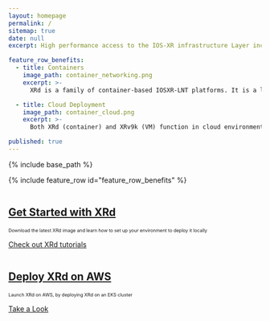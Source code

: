 ```yaml
---
layout: homepage
permalink: /
sitemap: true
date: null
excerpt: High performance access to the IOS-XR infrastructure Layer including RIB, Label Switch Database and more. Bring your own protocol or controller and operate your network your way!

feature_row_benefits:
  - title: Containers 
    image_path: container_networking.png
    excerpt: >-
      XRd is a family of container-based IOSXR-LNT platforms. It is a lightweight solution that can be used as a vRR (virtual-route-reflector), provider edge, vCSR (virtual Cell-Site Router), and cloud router (gateway for the cloud).

  - title: Cloud Deployment
    image_path: container_cloud.png  
    excerpt: >-
      Both XRd (container) and XRv9k (VM) function in cloud environments; with current support for AWS

published: true
---
```

{% include base_path %} 

{% include feature_row id="feature_row_benefits" %}

<div class="feature__wrapper">
    <div class="feature__item--right">
      <div class="archive__item">
          <div class="archive__item-teaser center" style="max-height: 100px; max-width: 100px;display: block; margin-left: auto; margin-right: auto;">
            <a href="{{ base_path }}/apidocs"><img src="{{ base_path }}/images/docker-iosxr.png" alt="" /></a>
          </div>
        <div class="archive__item-body">
            <h2 class="archive__item-title"><a href="{{ base_path }}/tutorials/2022-08-22-xrd-images-where-can-one-get-them/">Get Started with XRd</a></h2>
            <div class="archive__item-excerpt" style="font-size: 0.65em;">
              <p>Download the latest XRd image and learn how to set up your environment to deploy it locally</p>
            </div>
          <p><a href="{{ base_path }}//tutorials/2022-08-22-xrd-images-where-can-one-get-them/" class="btn ">Check out XRd tutorials</a></p>
        </div>
      </div>
    </div>
</div>

<div class="feature__wrapper">
    <div class="feature__item--right">
      <div class="archive__item">
          <div class="archive__item-teaser center" style="max-height: 300px; max-width: 300px; display: block; margin-left: auto; margin-right: auto;">
            <a href="{{ base_path }}/tutorials/2022-12-08-deploy-xrd-on-aws/"><img src="{{ base_path  }}/images/aws-eks-logo-48.png" alt="" /></a>
          </div>
        <div class="archive__item-body">
            <h2 class="archive__item-title"><a href="{{ base_path }}/tutorials/2022-12-08-deploy-xrd-on-aws/">Deploy XRd on AWS</a></h2>
            <div class="archive__item-excerpt" style="font-size: 0.65em;">
              <p>Launch XRd on AWS, by deploying XRd on an EKS cluster</p>
            </div>
          <p><a href="{{ base_path }}/tutorials/2022-12-08-deploy-xrd-on-aws/" class="btn ">Take a Look</a></p>
        </div>
      </div>
    </div>
</div>
